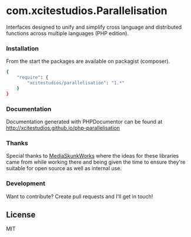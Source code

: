# com.xcitestudios.Parallelisation

Interfaces designed to unify and simplify cross language and distributed functions across multiple languages (PHP edition).


### Installation

From the start the packages are available on packagist (composer).

```sh
{
    "require": {
	    "xcitestudios/parallelisation": "1.*"
	}
}
```


### Documentation

Documentation generated with PHPDocumentor can be found at http://xcitestudios.github.io/php-parallelisation


### Thanks

Special thanks to [MediaSkunkWorks](http://www.mediaskunkworks.com/) where the ideas for these libraries 
came from while working there and being given the time to ensure they're suitable for open source as well as 
internal use.


### Development

Want to contribute? Create pull requests and I'll get in touch!

License
----

MIT
